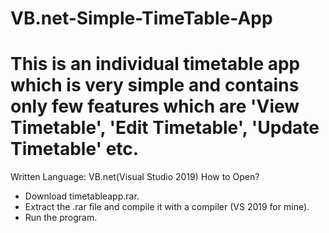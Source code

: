 # VB.net-Simple-TimeTable-App
# This is an individual timetable app which is very simple and contains only few features which are 'View Timetable', 'Edit Timetable', 'Update Timetable' etc.
Written Language: VB.net(Visual Studio 2019)
How to Open?
- Download timetableapp.rar.
- Extract the .rar file and compile it with a compiler (VS 2019 for mine).
- Run the program.

